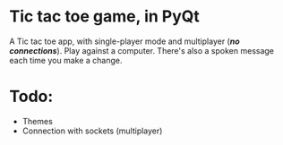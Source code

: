 # Tic tac toe game, in PyQt

A Tic tac toe app, with single-player mode and multiplayer (***no connections***). Play against a computer. There's also a spoken message each time you make a change. 

# Todo:

- Themes
- Connection with sockets (multiplayer)
